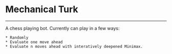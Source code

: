 # Mechanical Turk
---

A chess playing bot. Currently can play in a few ways: 

	* Randomly 
	* Evaluate one move ahead
	* Evaluate n moves ahead with interatively deepened Minimax.
